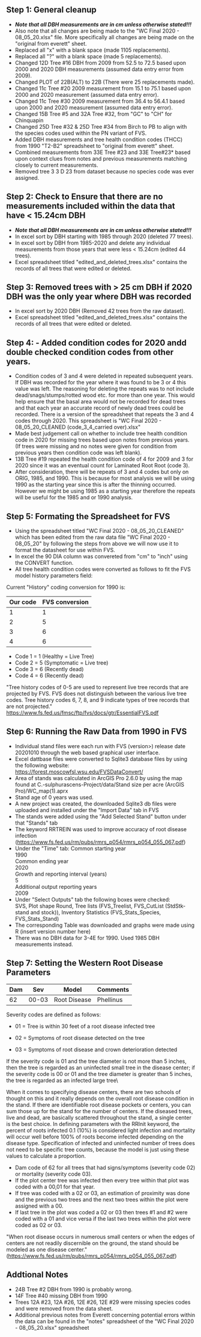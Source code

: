 ## Step 1: General cleanup
- ***Note that all DBH measurements are in cm unless otherwise stated!!!***
- Also note that all changes are being made to the "WC Final 2020 - 08_05_20.xlsx" file. More specifically all changes are being made on the "original from everett" sheet.
- Replaced all "x" with a blank space (made 1105 replacements). 
- Replaced all "?" with a blank space (made 5 replacements).
- Changed 12D Tree #16 DBH from 2009 from 52.5 to 72.5 based upon 2000 and 2020 DBH measurements (assumed data entry error from 2009).
- Changed PLOT of 22B(ALT) to 22B (There were 25 replacements made).
- Changed 11c Tree #20 2009 measurement from 15.1 to 75.1 based upon 2000 and 2020 measurement (assumed data entry error).
- Changed 11c Tree #30 2009 measurement from 36.4 to 56.4.1 based upon 2000 and 2020 measurement (assumed data entry error).
- Changed 15B	Tree #5 and 32A	Tree #32,  from "GC" to "CH" for Chinquapin
- Changed 25D Tree #32 & 25D Tree #34 from Birch to PB to align with the species codes used within the PN variant of FVS.
- Added DBH measurements and tree health condition codes (THCC) from 1990 "T2-B2" spreadsheet to "original from everett" sheet.
- Combined measurements from 33E Tree #23 and 33E Tree#23* based upon context clues from notes and previous measurements matching closely to current measurements.
- Removed tree 3	3	D	23 from dataset because no species code was ever assigned.

## Step 2: Check to Ensure that there are no measurements included within the data that have < 15.24cm DBH
- ***Note that all DBH measurements are in cm unless otherwise stated!!!***
- In excel sort by DBH starting with 1985 through 2020 (deleted 77 trees).
- In excel sort by DBH from 1985-2020 and delete any individual measurements from those years that were less < 15.24cm (edited 44 trees).
- Excel spreadsheet titled "edited_and_deleted_trees.xlsx" contains the records of all trees that were edited or deleted.

## Step 3: Removed trees with > 25 cm DBH if 2020 DBH was the only year where DBH was recorded
- In excel sort by 2020 DBH (Removed 42 trees from the raw dataset).
-  Excel spreadsheet titled "edited_and_deleted_trees.xlsx" contains the records of all trees that were edited or deleted.

## Step 4: - Added condition codes for 2020 andd double checked condition codes from other years.
- Condition codes of 3 and 4 were deleted in repeated subsequent years. If DBH was recorded for the year where it was found to be 3 or 4 this value was left. The reasoning for deleting the repeats was to not include dead/snags/stumps/rotted wood etc. for more than one year. This would help ensure that the basal area would not be recorded for dead trees and that each year an accurate record of newly dead trees could be recorded. There is a version of the spreadsheet that repeats the 3 and 4 codes through 2020. This spreadsheet is "WC Final 2020 - 08_05_20_CLEANED (code_3_4_carried over).xlsx"  
- Made best judgement call on whether to include tree health condition code in 2020 for missing trees based upon notes from previous years. (If trees were missing and no notes were given for condition from previous years then condition code was left blank).
- 13B Tree #19 repeated the health condition code of 4 for 2009 and 3 for 2020 since it was an eventual count for Laminated Root Root (code 3).
- After consideration, there will be repeats of 3 and 4 codes but only on ORIG, 1985, and 1990. This is because for most analysis we will be using 1990 as the starting year since this is after the thinning occurred. However we might be using 1985 as a starting year therefore the repeats will be useful for the 1985 and or 1990 analysis.

## Step 5: Formating the Spreadsheet for FVS
- Using the spreadsheet titled "WC Final 2020 - 08_05_20_CLEANED" which has been edited from the raw data file "WC Final 2020 - 08_05_20" by following the steps from above we will now use it to format the datasheet for use within FVS.
- In excel the 90 DIA column was convereted from "cm" to "inch" using the CONVERT function.
- All tree health condition codes were converted as follows to fit the FVS model history parameters field:

Current "History" coding conversion for 1990 is:

| Our code | FVS conversion |
| --- | --- |
| 1 | 1 |
| 2 | 5 |
| 3 | 6 |
| 4 | 6 |


- Code 1 = 1 (Healthy = Live Tree)
- Code 2 = 5 (Symptomatic = Live tree)
- Code 3 = 6 (Recently dead)
- Code 4 = 6 (Recently dead)

"Tree history codes of 0-5 are used to represent live tree records that
are projected by FVS. FVS does not distinguish between the various live tree codes. Tree
history codes 6, 7, 8, and 9 indicate types of tree records that are not projected." 
https://www.fs.fed.us/fmsc/ftp/fvs/docs/gtr/EssentialFVS.pdf

## Step 6: Running the Raw Data from 1990 in FVS
- Individual stand files were each run with FVS (version>) release date 20201010 through the web based graphical user interface.
- Excel dattbase files were converted to Sqlite3 database files by using the following website: https://forest.moscowfsl.wsu.edu/FVSDataConvert/
- Area of stands was calculated in ArcGIS Pro 2.6.0 by using the map found at C.-sulphurascens-Project/data/Stand size per acre (ArcGIS Pro)/WC_map(1).aprx 
- Stand age of 0 years was used.
- A new project was created, the downloaded Sqlite3 db files were uploaded and installed under the "Import Data" tab in FVS
- The stands were added using the "Add Selected Stand" button under that "Stands" tab
- The keyword RRTREIN was used to improve accuracy of root disease infection (https://www.fs.fed.us/rm/pubs/rmrs_p054/rmrs_p054_055_067.pdf)
- Under the "Time" tab:
Common starting year\
1990\
Common ending year\
2020\
Growth and reporting interval (years)\
5\
Additional output reporting years\
2009
- Under "Select Outputs" tab the following boxes were checked:\
SVS, Plot shape Round, Tree lists (FVS_Treelist, FVS_CutList (StdStk-stand and stock)), Inventory Statistics (FVS_Stats_Species, FVS_Stats_Stand)
- The corresponding Table was downloaded and graphs were made using R (insert version number here)
- There was no DBH data for 3-4E for 1990. Used 1985 DBH measurements instead. 



## Step 7: Setting the Western Root Disease Parameters
| Dam | Sev | Model | Comments |
| --- | --- | --- | --- |
| 62 | 00-03 | Root Disease | Phellinus|


Severity codes are defined as follows:

- 01 = Tree is within 30 feet of a root disease infected tree

- 02 = Symptoms of root disease detected on the tree

- 03 = Symptoms of root disease and crown deterioration detected

If the severity code is 01 and the tree diameter is not more than 5 inches, then the tree is regarded as an uninfected small tree in the disease center; if the severity code is 00 or 01 and the tree diameter is greater than 5 inches, the tree is regarded as an infected large tree\


When it comes to specifying disease centers, there are two schools of thought on this and it really depends on the overall root disease condition in the stand. If there are identifiable root disease pockets or centers, you can sum those up for the stand for the number of centers. If the diseased trees, live and dead, are basically scattered throughout the stand, a single center is the best choice. In defining parameters with the RRInit keyword, the percent of roots infected 0.1 (10%) is considered light infection and mortality will occur well before 100% of roots become infected depending on the disease type. Specification of infected and uninfected number of trees does not need to be specific tree counts, because the model is just using these values to calculate a proportion.


 - Dam code of 62 for all trees that had signs/symptoms (severity code 02) or mortality (severity code 03).
 - If the plot center tree was infected then every tree within that plot was coded with a 00,01 for that year.
- If tree was coded with a 02 or 03, an estimation of proximity was done and the previous two trees and the next two trees within the plot were assigned with a 00.
- If last tree in the plot was coded a 02 or 03 then trees #1 and #2 were coded with a 01 and vice versa if the last two trees within the plot were coded as 02 or 03.

"When root disease occurs in numerous small centers or when the edges of centers
are not readily discernible on the ground, the stand should be modeled as one
disease center." (https://www.fs.fed.us/rm/pubs/rmrs_p054/rmrs_p054_055_067.pdf)




## Addtional Notes 
- 24B Tree #2 DBH from 1990 is probably wrong.
- 14F Tree #40 missing DBH from 1990 
- Trees 12A #23, 12A #26, 12E #26, 12E #29 were missing species codes and were removed from the data sheet. 
- Additional previous notes from Everett concerning potential errors within the data can be found in the "notes" spreadsheet of the "WC Final 2020 - 08_05_20.xlsx" spreadsheet
